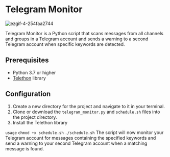# Telegram Monitor
![ezgif-4-254faa2744](https://user-images.githubusercontent.com/61795418/232486054-effa40ca-d2ec-48bc-bcc0-7a40e6b9e29b.gif)

Telegram Monitor is a Python script that scans messages from all channels and groups in a Telegram account and sends a warning to a second Telegram account when specific keywords are detected.

## Prerequisites

- Python 3.7 or higher
- [Telethon](https://docs.telethon.dev/en/latest/) library

## Configuration

1. Create a new directory for the project and navigate to it in your terminal.
2. Clone or download the `telegram_monitor.py` and `schedule.sh` files into the project directory.
3. Install the Telethon library


`usage`
```chmod +x schedule.sh```
```./schedule.sh```
The script will now monitor your Telegram account for messages containing the specified keywords and send a warning to your second Telegram account when a matching message is found.



